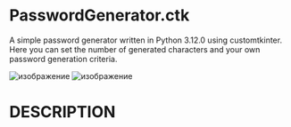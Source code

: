 # PasswordGenerator.ctk
A simple password generator written in Python 3.12.0 using customtkinter. Here you can set the number of generated characters and your own password generation criteria.


![изображение](https://github.com/1nonlySeny/PasswordGenerator.ctk/assets/133978984/d87d3c29-6844-409d-9b2e-8b6191961038) ![изображение](https://github.com/1nonlySeny/PasswordGenerator.ctk/assets/133978984/5fc68033-dde4-4016-acc2-b35bb7f46e8a)


# DESCRIPTION
